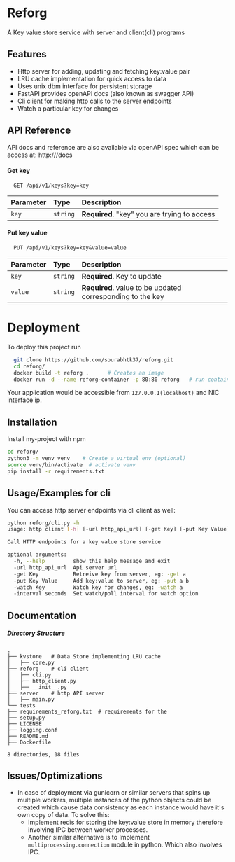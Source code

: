 
# Reforg

A Key value store service with server and client(cli) programs
## Features
- Http server for adding, updating and fetching key:value pair
- LRU cache implementation for quick access to data
- Uses unix dbm interface for persistent storage
- FastAPI provides openAPI docs (also known as swagger API)
- Cli client for making http calls to the server endpoints
- Watch a particular key for changes


  
## API Reference
API docs and reference are also available via openAPI spec which can be access at: http://<server-ip>/docs

#### Get key

```http
  GET /api/v1/keys?key=key
```

| Parameter | Type     | Description                       |
| :-------- | :------- | :-------------------------------- |
| `key`      | `string` | **Required**. "key" you are trying to access  |

#### Put key value

```http
  PUT /api/v1/keys?key=key&value=value
```
| Parameter | Type     | Description                       |
| :-------- | :------- | :-------------------------------- |
| `key`      | `string` | **Required**. Key to update |
| `value`    | `string` | **Required**. value to be updated corresponding to the key  |


#

# Deployment

To deploy this project run

```bash
  git clone https://github.com/sourabhtk37/reforg.git
  cd reforg/
  docker build -t reforg .      # Creates an image
  docker run -d --name reforg-container -p 80:80 reforg   # run container with port mapping on 80/tcp
```
Your application would be accessible from `127.0.0.1(localhost)` and NIC interface ip.


  
## Installation 

Install my-project with npm

```bash
cd reforg/
python3 -m venv venv    # Create a virtual env (optional)
source venv/bin/activate  # activate venv
pip install -r requirements.txt
```
    
## Usage/Examples for cli
You can access http server endpoints via cli client as well: 

```bash
python reforg/cli.py -h
usage: http client [-h] [-url http_api_url] [-get Key] [-put Key Value] [-watch Key] [-interval seconds]

Call HTTP endpoints for a key value store service

optional arguments:
  -h, --help         show this help message and exit
  -url http_api_url  Api server url
  -get Key           Retreive key from server, eg: -get a
  -put Key Value     Add key:value to server, eg: -put a b
  -watch Key         Watch key for changes, eg: -watch a
  -interval seconds  Set watch/poll interval for watch option
```

## Documentation

##### Directory Structure
```
.
├── kvstore   # Data Store implementing LRU cache
│   ├── core.py
├── reforg    # cli client 
│   ├── cli.py
│   ├── http_client.py
│   ├── __init__.py
├── server    # http API server
│   ├── main.py
└── tests
├── requirements_reforg.txt  # requirements for the 
├── setup.py
├── LICENSE
├── logging.conf
├── README.md
├── Dockerfile

8 directories, 18 files
```
## Issues/Optimizations

- In case of deployment via gunicorn or similar servers that spins up multiple workers, 
  multiple instances of the python objects could be created which cause data consistency 
  as each instance would have it's own copy of data. 
  To solve this:
  - Implement redis for storing the key:value store in memory therefore involving IPC between
    worker processes.
  - Another similar alternative is to Implement `multiprocessing.connection` module in python.
    Which also involves IPC.